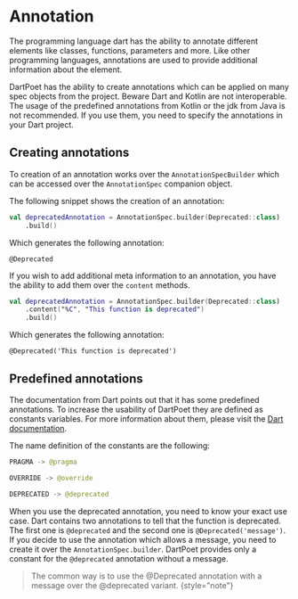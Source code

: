 # Annotation

The programming language dart has the ability to annotate different elements like classes, functions, parameters and
more.
Like other programming languages, annotations are used to provide additional information about the element.

DartPoet has the ability to create annotations which can be applied on many spec objects from the project.
Beware Dart and Kotlin are not interoperable.
The usage of the predefined annotations from Kotlin or the jdk from Java is not recommended.
If you use them, you need to specify the annotations in your Dart project.

## Creating annotations

To creation of an annotation works over the `AnnotationSpecBuilder` which can be accessed over the `AnnotationSpec`
companion object.

The following snippet shows the creation of an annotation:

```Kotlin
val deprecatedAnnotation = AnnotationSpec.builder(Deprecated::class)
    .build()
```

Which generates the following annotation:

```text
@Deprecated
```

If you wish to add additional meta information to an annotation, you have the ability to add them over the `content`
methods.

```Kotlin
val deprecatedAnnotation = AnnotationSpec.builder(Deprecated::class)
    .content("%C", "This function is deprecated")
    .build()
```

Which generates the following annotation:

```text
@Deprecated('This function is deprecated')
```

## Predefined annotations

The documentation from Dart points out that it has some predefined annotations. To increase the usability of DartPoet
they are defined as constants variables. For more information about them, please visit
the [Dart documentation](https://dart.dev/language/metadata).

The name definition of the constants are the following:

```Kotlin
PRAGMA -> @pragma

OVERRIDE -> @override

DEPRECATED -> @deprecated
```

When you use the deprecated annotation, you need to know your exact use case. Dart contains two annotations to tell
that the function is deprecated. The first one is `@deprecated` and the second one is `@Deprecated('message')`.
If you decide to use the annotation which allows a message, you need to create it over the `AnnotationSpec.builder`.
DartPoet provides only a constant for the `@deprecated` annotation without a message.

> The common way is to use the @Deprecated annotation with a message over the @deprecated variant.
> {style="note"}

